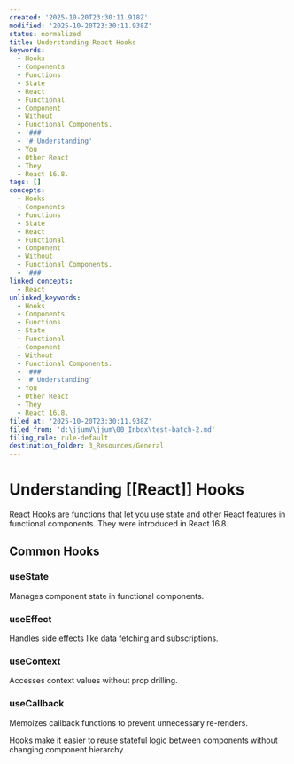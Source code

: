```yaml
---
created: '2025-10-20T23:30:11.918Z'
modified: '2025-10-20T23:30:11.938Z'
status: normalized
title: Understanding React Hooks
keywords:
  - Hooks
  - Components
  - Functions
  - State
  - React
  - Functional
  - Component
  - Without
  - Functional Components.
  - '###'
  - '# Understanding'
  - You
  - Other React
  - They
  - React 16.8.
tags: []
concepts:
  - Hooks
  - Components
  - Functions
  - State
  - React
  - Functional
  - Component
  - Without
  - Functional Components.
  - '###'
linked_concepts:
  - React
unlinked_keywords:
  - Hooks
  - Components
  - Functions
  - State
  - Functional
  - Component
  - Without
  - Functional Components.
  - '###'
  - '# Understanding'
  - You
  - Other React
  - They
  - React 16.8.
filed_at: '2025-10-20T23:30:11.938Z'
filed_from: 'd:\jjumV\jjum\00_Inbox\test-batch-2.md'
filing_rule: rule-default
destination_folder: 3_Resources/General
---
```

# Understanding [[React]] Hooks

React Hooks are functions that let you use state and other React features in functional components. They were introduced in React 16.8.

## Common Hooks

### useState
Manages component state in functional components.

### useEffect
Handles side effects like data fetching and subscriptions.

### useContext
Accesses context values without prop drilling.

### useCallback
Memoizes callback functions to prevent unnecessary re-renders.

Hooks make it easier to reuse stateful logic between components without changing component hierarchy.
